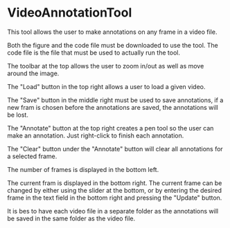 # VideoAnnotationTool
This tool allows the user to make annotations on any frame in a video file.

Both the figure and the code file must be downloaded to use the tool. The code file is the file that must be used to actually run the tool.

The toolbar at the top allows the user to zoom in/out as well as move around the image.

The "Load" button in the top right allows a user to load a given video.

The "Save" button in the middle right must be used to save annotations, if a new fram is chosen before the annotations are saved, the annotations will be lost.

The "Annotate" button at the top right creates a pen tool so the user can make an annotation. Just right-click to finish each annotation.

The "Clear" button under the "Annotate" button will clear all annotations for a selected frame.

The number of frames is displayed in the bottom left.

The current fram is displayed in the bottom right. The current frame can be changed by either using the slider at the bottom, or by entering the desired frame in the text field in the bottom right and pressing the "Update" button.

It is bes to have each video file in a separate folder as the annotations will be saved in the same folder as the video file.
